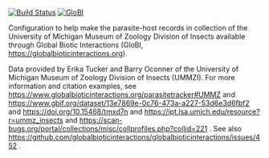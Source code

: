 [![Build Status](https://travis-ci.com/globalbioticinteractions/ummzi.svg)](https://travis-ci.com/EMTuckerLabUMMZ/ummzi) [![GloBI](http://api.globalbioticinteractions.org/interaction.svg?accordingTo=globi:EMTuckerLabUMMZ/ummzi)](http://globalbioticinteractions.org/?accordingTo=globi:EMTuckerLabUMMZ/ummzi) 


Configuration to help make the parasite-host records in collection of the University of Michigan Museum of Zoology Division of Insects available through Global Biotic Interactions (GloBI, https://globalbioticinteractions.org). 

Data provided by Erika Tucker and Barry Oconner of the University of Michigan Museum of Zoology Division of Insects (UMMZI). For more information and citation examples, see https://www.globalbioticinteractions.org/parasitetracker#UMMZ and https://www.gbif.org/dataset/13e7869e-0c76-473a-a227-53d6e3d6fbf2 and https://doi.org/10.15468/tmxd7n and https://ipt.lsa.umich.edu/resource?r=ummz_insects and https://scan-bugs.org/portal/collections/misc/collprofiles.php?collid=221 . See also https://github.com/globalbioticinteractions/globalbioticinteractions/issues/452 . 
